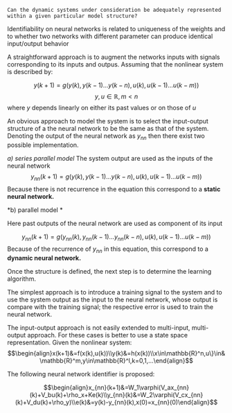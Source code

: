 ```ad-question
Can the dynamic systems under consideration be adequately represented within a given particular model structure?

```

Identifiability on neural networks is related to uniqueness of the weights and to whether two networks with different parameter can produce identical input/output behavior

A straightforward approach is to augment the networks inputs with signals corresponding to its inputs and outpus. Assuming that the nonlinear system is described by:

$$y(k+1)=g(y(k),y(k-1)...y(k-n),u(k),u(k-1)...u(k-m))$$
$$y,u\in \mathbb{R}, m<n$$
where $y$ depends linearly on either its past values or on those of $u$

An obvious approach to model the system is to select the input-output structure of a the neural network to be the same as that of the system. Denoting the output of the neural network as $y_{nn}$ then there exist two possible implementation.

*a) series parallel model*
The system output are used as the inputs of the neural network
$$y_{nn}(k+1)=g(y(k),y(k-1)...y(k-n),u(k),u(k-1)...u(k-m))$$
Because there is not recurrence in the equation this correspond to a **static neural network.**

*b) parallel model *

Here past outputs of the neural network are used as component of its input

$$y_{nn}(k+1)=g(y_{nn}(k),y_{nn}(k-1)...y_{nn}(k-n),u(k),u(k-1)...u(k-m))$$
Because of the recurrence of $y_{nn}$ in this equation, this correspond to a **dynamic neural network.**

Once the structure is defined, the next step is to determine the learning algorithm. 

The simplest approach is to introduce a training signal to the system and to use the system output as the input to the neural network, whose output is compare with the training signal; the respective error is used to train the neural network.

The input-output approach is not easily extended to multi-input, multi-output approach. For these cases is better to use a state space representation. Given the nonlinear system:
$$\begin{align}x(k+1)&=f(x(k),u(k))\\y(k)&=h(x(k))\\x\in\mathbb{R}^n,u\}\in&\mathbb{R}^m,y\in\mathbb{R}^l,k=0,1,...\end{align}$$

The following neural network identifier is proposed:

$$\begin{align}x_{nn}(k+1)&=W_1\varphi(V_ax_{nn}(k)+V_bu(k)+\rho_x+Ke(k)\\y_{nn}(k)&=W_2\varphi(V_cx_{nn}(k)+V_du(k)+\rho_y)\\e(k)&=y(k)-y_{nn}(k),x(0)=x_{nn}(0)\end{align}$$


